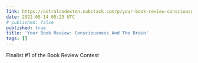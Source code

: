 ```yaml
---
link: https://astralcodexten.substack.com/p/your-book-review-consciousness-and
date: 2022-05-14 05:23 UTC
# published: false
published: true
title: 'Your Book Review: Consciousness And The Brain'
tags: []
---
```


Finalist #1 of the Book Review Contest
